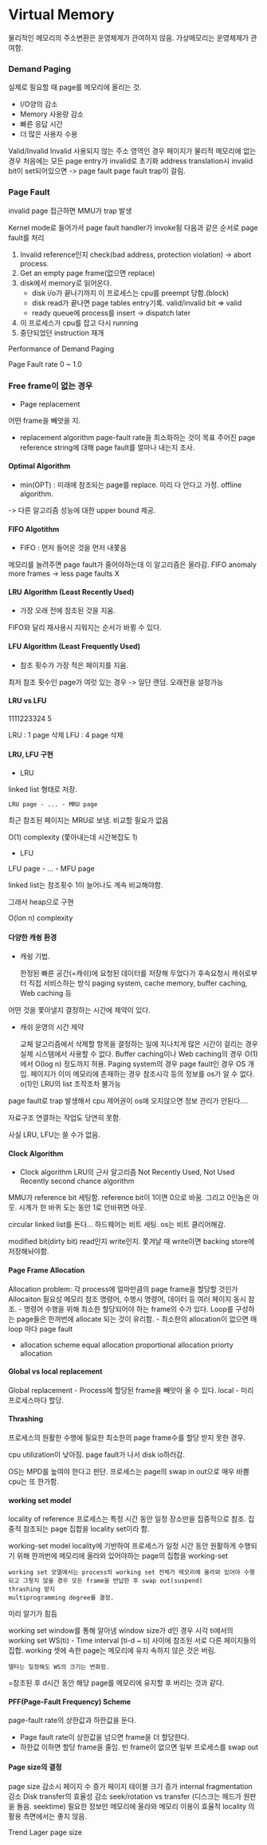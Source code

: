 # Virtual Memory 

물리적인 메모리의 주소변환은 운영체제가 관여하지 않음. 
가상메모리는 운영체제가 관여함. 

### Demand Paging 
실제로 필요할 때 page를 메모리에 올리는 것.

- I/O양의 감소
- Memory 사용량 감소
- 빠른 응답 시간
- 더 많은 사용자 수용


Valid/Invalid 
    Invalid
        사용되지 않는 주소 영역인 경우
        페이지가 물리적 메모리에 없는 경우
    처음에는 모든 page entry가 invalid로 초기화
    address translation시 invalid bit이 set되어있으면
    -> page fault 
    page fault trap이 걸림.


### Page Fault

invalid page 접근하면 MMU가 trap 발생

Kernel mode로 들어가서 page fault handler가 invoke됨
다음과 같은 순서로 page fault를 처리
1. Invalid reference인지 check(bad address, protection violation) -> abort process.
2. Get an empty page frame(없으면 replace)
3. disk에서 memory로 읽어온다.
    - disk i/o가 끝나기까지 이 프로세스는 cpu를 preempt 당함.(block)
    - disk read가 끝나면 page tables entry기록. valid/invalid bit => valid
    - ready queue에 process를 insert -> dispatch later
4. 이 프로세스가 cpu를 잡고 다시 running
5. 중단되었던 instruction 재개

Performance of Demand Paging

Page Fault rate 0 ~ 1.0

### Free frame이 없는 경우

- Page replacement

어떤 frame을 빼앗을 지.

- replacement algorithm
page-fault rate을 최소화하는 것이 목표
주어진 page reference string에 대해 page fault를 얼마나 내는지 조사.


#### Optimal Algorithm

- min(OPT) : 미래에 참조되는 page를 replace.
미리 다 안다고 가정. offline algorithm.

-> 다른 알고리즘 성능에 대한 upper bound 제공.

#### FIFO Algotithm

- FIFO : 먼저 들어온 것을 먼저 내쫓음 

메모리를 늘려주면 page fault가 줄어야하는데 이 알고리즘은 올라감.
FIFO anomaly
    more frames -> less page faults X


#### LRU Algorithm (Least Recently Used)

- 가장 오래 전에 참조된 것을 지움. 

FIFO와 달리 재사용시 지워지는 순서가 바뀔 수 있다.


#### LFU Algorithm (Least Frequently Used)

- 참조 횟수가 가장 적은 페이지를 지움.

최저 참조 횟수인 page가 여럿 있는 경우 -> 일단 랜덤. 오래전을 설정가능


#### LRU vs LFU

1111223324 5

LRU : 1 page 삭제
LFU : 4 page 삭제

#### LRU, LFU 구현

- LRU

linked list 형태로 저장. 

    LRU page - ... - MRU page

최근 참조된 페이지는 MRU로 보냄. 비교할 필요가 없음

O(1) complexity (쫓아내는데 시간복잡도 1)


- LFU

LFU page - ... - MFU page

linked list는 참조횟수 1이 늘어나도 계속 비교해야함. 

그래서 heap으로 구현

O(lon n) complexity 


#### 다양한 캐슁 환경

- 캐슁 기법.

    한정된 빠른 공간(=캐쉬)에 요청된 데이터를 저장해 두었다가 후속요청시 캐쉬로부터 직접 서비스하는 방식
    paging system, cache memory, buffer caching, Web caching 등 


어떤 것을 쫓아낼지 결정하는 시간에 제약이 있다.
- 캐쉬 운영의 시간 제약

    교체 알고리즘에서 삭제할 항목을 결정하는 일에 지나치게 많은 시간이 걸리는 경우 실제 시스템에서 사용할 수 없다.
    Buffer caching이나 Web caching의 경우
        O(1)에서 O(log n) 정도까지 허용.
    Paging system의 경우
        page fault인 경우 OS 개입.
        페이지가 이미 메모리에 존재하는 경우 참조시각 등의 정보를 os가 알 수 없다.
        o(1)인 LRU의 list 조작조차 불가능


page fault로 trap 발생해서 cpu 제어권이 os에 오지않으면 정보 관리가 안된다....

자료구조 연결하는 작업도 당연히 못함.

사실 LRU, LFU는 쓸 수가 없음.


#### Clock Algorithm


- Clock algorithm
    LRU의 근사 알고리즘
    Not Recently Used, Not Used Recently
    second chance algorithm

MMU가 reference bit 세팅함. 
reference bit이 1이면 0으로 바꿈. 그리고 0인놈은 아웃.
시계가 한 바퀴 도는 동안 1로 안바뀌면 아웃.

circular linked list를 돈다...
하드웨어는 비트 세팅. os는 비트 클리어해감.

modified bit(dirty bit)
    read인지 write인지. 
    쫓겨날 때 write이면 backing store에 저장해놔야함. 


#### Page Frame Allocation

Allocation problem: 각 process에 얼마만큼의 page frame을 할당할 것인가
Allocaiton 필요성
    메모리 참조 명령어, 수행시 명령어, 데이터 등 여러 페이지 동시 참조. 
    - 명령어 수행을 위해 최소한 할당되어야 하는 frame의 수가 있다.
    Loop를 구성하는 page들은 한꺼번에 allocate 되는 것이 유리함.
    - 최소한의 allocation이 없으면 매 loop 마다 page fault



- allocation scheme
    equal allocation
    proportional allocation
    priorty allocation


#### Global vs local replacement 

Global replacement - Process에 할당된 frame을 빼앗아 올 수 있다.
local - 미리 프로세스마다 할당.


#### Thrashing

프로세스의 원활한 수행에 필요한 최소한의 page frame수를 할당 받지 못한 경우.

cpu utilization이 낮아짐. page fault가 나서 disk io하러감. 

OS는 MPD를 높여야 한다고 판단. 프로세스는 page의 swap in out으로 매우 바쁨
cpu는 또 한가함. 


#### working set model
locality of reference
 프로세스는 특정 시간 동안 일정 장소만을 집중적으로 참조.
 집중적 참조되는 page 집합을 locality set이라 함.

working-set model
    locality에 기반하여 프로세스가 일정 시간 동안 원활하게 수행되기 위해 한꺼번에 메모리에 올라와 있어야하는 page의 집합을 working-set

    working set 모델에서는 process의 working set 전체가 메모리에 올라와 있어야 수행되고 그렇지 않을 경우 모든 frame을 반납한 후 swap out(suspend)
    thrashing 방지
    multiprogramming degree를 결정.


미리 알기가 힘듬

working set window를 통해 알아냄
    window size가 d인 경우
    시각 ti에서의 working set WS(ti)
    - Time interval [ti-d ~ ti] 사이에 참조된 서로 다른 페이지들의 집합.
    working 셋에 속한 page는 메모리에 유지 속하지 않은 것은 버림.

    델타는 일정해도 WS의 크기는 변화함. 
=참조된 후 d시간 동안 해당 page를 메모리에 유지할 후 버리는 것과 같다.


#### PFF(Page-Fault Frequency) Scheme

page-fault rate의 상한값과 하한값을 둔다. 

- Page fault rate이 상한값을 넘으면 frame을 더 할당한다.
- 하한값 이하면 할당 frame을 줄임.
빈 frame이 없으면 일부 프로세스를 swap out


#### Page size의 결정

page size 감소시
    페이지 수 증가
    페이지 테이블 크기 증가
    internal fragmentation 감소
    Disk transfer의 효율성 감소
        seek/rotation vs transfer (디스크는 헤드가 원판을 돌음. seektime)
    필요한 정보만 메모리에 올라와 메모리 이용이 효율적
        locality 의 활용 측면에서는 좋지 않음. 
    
Trend 
    Lager page size























